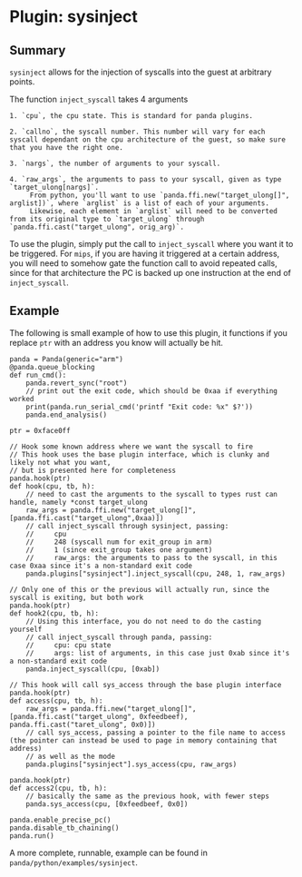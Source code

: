 Plugin: sysinject
===========

Summary
------
`sysinject` allows for the injection of syscalls into the guest at arbitrary points. 

The function `inject_syscall` takes 4 arguments

    1. `cpu`, the cpu state. This is standard for panda plugins.

    2. `callno`, the syscall number. This number will vary for each syscall dependant on the cpu architecture of the guest, so make sure that you have the right one.

    3. `nargs`, the number of arguments to your syscall.

    4. `raw_args`, the arguments to pass to your syscall, given as type `target_ulong[nargs]`. 
         From python, you'll want to use `panda.ffi.new("target_ulong[]", arglist])`, where `arglist` is a list of each of your arguments.
         Likewise, each element in `arglist` will need to be converted from its original type to `target_ulong` through `panda.ffi.cast("target_ulong", orig_arg)`.

To use the plugin, simply put the call to `inject_syscall` where you want it to be triggered. For `mips`, if you are having it triggered at a certain address, you will need to somehow gate the function call to avoid repeated calls, since for that architecture the PC is backed up one instruction at the end of `inject_syscall`.

Example
------

The following is small example of how to use this plugin, it functions if you replace `ptr` with an address you know will actually be hit.


```from pandare import Panda
panda = Panda(generic="arm")
@panda.queue_blocking
def run_cmd():
    panda.revert_sync("root")
    // print out the exit code, which should be 0xaa if everything worked
    print(panda.run_serial_cmd('printf "Exit code: %x" $?'))
    panda.end_analysis()

ptr = 0xface0ff

// Hook some known address where we want the syscall to fire
// This hook uses the base plugin interface, which is clunky and likely not what you want,
// but is presented here for completeness
panda.hook(ptr)
def hook(cpu, tb, h):
    // need to cast the arguments to the syscall to types rust can handle, namely *const target_ulong
    raw_args = panda.ffi.new("target_ulong[]", [panda.ffi.cast("target_ulong",0xaa)])
    // call inject_syscall through sysinject, passing: 
    //     cpu 
    //     248 (syscall num for exit_group in arm)
    //     1 (since exit_group takes one argument)
    //     raw_args: the arguments to pass to the syscall, in this case 0xaa since it's a non-standard exit code
    panda.plugins["sysinject"].inject_syscall(cpu, 248, 1, raw_args)

// Only one of this or the previous will actually run, since the syscall is exiting, but both work
panda.hook(ptr)
def hook2(cpu, tb, h):
    // Using this interface, you do not need to do the casting yourself
    // call inject_syscall through panda, passing:
    //     cpu: cpu state
    //     args: list of arguments, in this case just 0xab since it's a non-standard exit code
    panda.inject_syscall(cpu, [0xab])
    
// This hook will call sys_access through the base plugin interface
panda.hook(ptr)
def access(cpu, tb, h):
    raw_args = panda.ffi.new("target_ulong[]", [panda.ffi.cast("target_ulong", 0xfeedbeef), panda.ffi.cast("taret_ulong", 0x0)])
    // call sys_access, passing a pointer to the file name to access (the pointer can instead be used to page in memory containing that address)
    // as well as the mode
    panda.plugins["sysinject"].sys_access(cpu, raw_args)
    
panda.hook(ptr)
def access2(cpu, tb, h):
    // basically the same as the previous hook, with fewer steps
    panda.sys_access(cpu, [0xfeedbeef, 0x0])
    
panda.enable_precise_pc()
panda.disable_tb_chaining()
panda.run()
```

A more complete, runnable, example can be found in `panda/python/examples/sysinject`.
